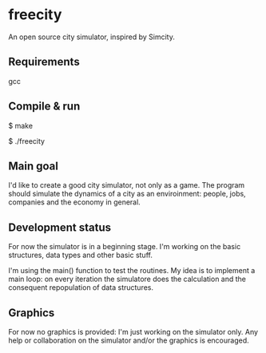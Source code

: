 # freecity
An open source city simulator, inspired by Simcity.

## Requirements
gcc

## Compile & run
$ make

$ ./freecity

## Main goal

I'd like to create a good city simulator, not only as a game. The program should simulate the dynamics of a city as an enviroinment: people, jobs, companies and the economy in general.

## Development status

For now the simulator is in a beginning stage. I'm working on the basic structures, data types and other basic stuff.

I'm using the main() function to test the routines. My idea is to implement a main loop: on every iteration the simulatore does the calculation and the consequent repopulation of data structures.

## Graphics

For now no graphics is provided: I'm just working on the simulator only. Any help or collaboration on the simulator and/or the graphics is encouraged.